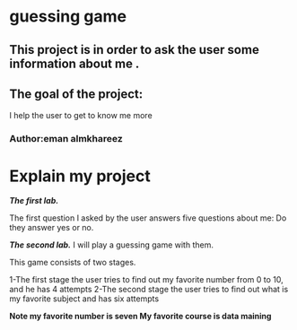 #  guessing game

## This project is in order to ask the user some information about me .

## The goal of the project:
I help the user to get to know me more


### Author:eman almkhareez 


# Explain my project
***The first lab.***

The first question I asked by the user answers five questions about me: Do they answer yes or no.

***The second lab.***
 I will play a guessing game with them.

This game consists of two stages.

1-The first stage the user tries to find out my favorite number from 0 to 10, and he has 4 attempts
2-The second stage the user tries to find out what is my favorite subject and has six attempts

**Note my favorite number is seven My favorite course is data maining**


 
 

